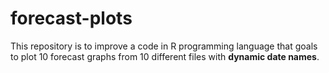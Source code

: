 # forecast-plots
This repository is to improve a code in R programming language that goals to plot 10 forecast graphs from 10 different files with **dynamic date names**.
